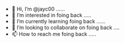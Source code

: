 - 👋 Hi, I’m @jayc00 ......
- 👀 I’m interested in foing back .....
- 🌱 I’m currently learning foing back ......
- 💞️ I’m looking to collaborate on foing back ....
- 📫 How to reach me foing back .....

<!---
jayc00/jayc00 is a ✨ special ✨ repository because its `README.md` (this file) appears on your GitHub profile.
You can click the Preview link to take a look at your changes.
--->
